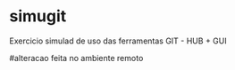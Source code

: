 # simugit
Exercicio simulad de uso das ferramentas GIT - HUB + GUI

#alteracao feita no ambiente remoto
